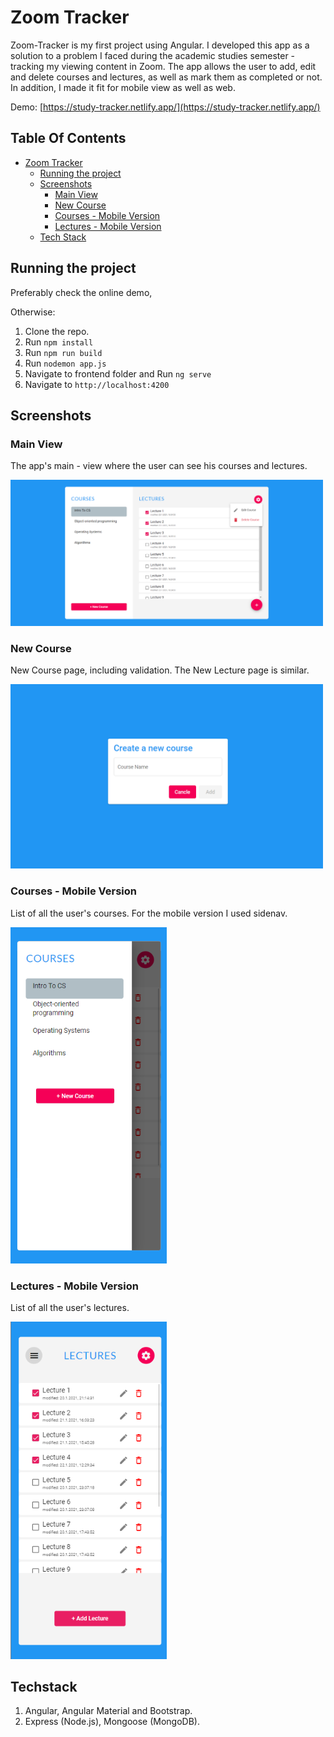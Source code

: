 # Zoom Tracker

Zoom-Tracker is my first project using Angular. I developed this app as a solution to a problem I faced during the academic studies semester - tracking my viewing content in Zoom.
The app allows the user to add, edit and delete courses and lectures, as well as mark them as completed or not.
In addition, I made it fit for mobile view as well as web.

Demo: [https://study-tracker.netlify.app/](https://study-tracker.netlify.app/)

## Table Of Contents
- [Zoom Tracker](#ZoomTracker)
  * [Running the project](#running-the-project)
  * [Screenshots](#screenshots)
    + [Main View](#main-view)
    + [New Course](#new-course)
    + [Courses - Mobile Version](#courses---mobile-version)
    + [Lectures - Mobile Version](#lectures---mobile-version)
  * [Tech Stack](#tech-stack)
  
## Running the project

Preferably check the online demo, 

Otherwise:

1. Clone the repo.
2. Run `npm install`
3. Run `npm run build`
4. Run `nodemon app.js`
5. Navigate to frontend folder and Run `ng serve`
6. Navigate to `http://localhost:4200`

## Screenshots

### Main View
The app's main - view where the user can see his courses and lectures.

<p><img src="imgs4rm/main-view.png" width="500" /></p>

### New Course
New Course page, including validation. The New Lecture page is similar.

<p><img src="imgs4rm/new-course.png" width="500" /></p>

### Courses - Mobile Version
List of all the user's courses. For the mobile version I used sidenav.

<p><img src="imgs4rm/mobile-v-courses.png" width="250" /></p>

### Lectures - Mobile Version
List of all the user's lectures. 

<p><img src="imgs4rm/mobile-v.png" width="250" /></p>

## Techstack
1. Angular, Angular Material and Bootstrap. 
2. Express (Node.js), Mongoose (MongoDB).

